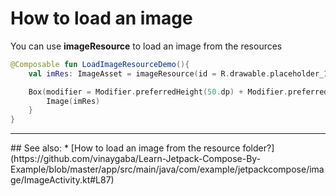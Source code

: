 # How to load an image

You can use **imageResource** to load an image from the resources

```kotlin
@Composable fun LoadImageResourceDemo(){
    val imRes: ImageAsset = imageResource(id = R.drawable.placeholder_1_1)

    Box(modifier = Modifier.preferredHeight(50.dp) + Modifier.preferredWidth(50.dp)) {
        Image(imRes)
    }
}
```


<hr>
## See also:
* [How to load an image from the resource folder?](https://github.com/vinaygaba/Learn-Jetpack-Compose-By-Example/blob/master/app/src/main/java/com/example/jetpackcompose/image/ImageActivity.kt#L87)
